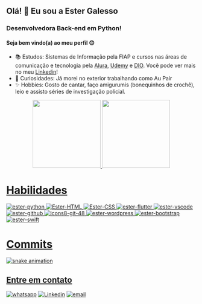 ## Olá! 👋 Eu sou a Ester Galesso
### Desenvolvedora Back-end em Python!
#### Seja bem vindo(a) ao meu perfil 😊


- 📚 Estudos: Sistemas de Informação pela FIAP e cursos nas áreas de comunicação e tecnologia pela [Alura](https://cursos.alura.com.br/user/galessoester), [Udemy](https://www.udemy.com/user/ester-gmail-2/) e [DIO](https://www.dio.me/users/galessoester). Você pode ver mais no meu [Linkedin](https://www.linkedin.com/in/estergalesso/details/certifications)!
- 👀 Curiosidades: Já morei no exterior trabalhando como Au Pair
- ✨ Hobbies: Gosto de cantar, faço amigurumis (bonequinhos de crochê), leio e assisto séries de investigação policial.

<div align="center">
  <a href="https://github.com/Galessoester">
  <img height="180em" src="https://github-readme-stats.vercel.app/api?username=Galessoester&show_icons=true&theme=dark&include_all_commits=true&count_private=true"/>
  <img height="180em" src="https://github-readme-stats.vercel.app/api/top-langs/?username=Galessoester&layout=compact&langs_count=7&theme=dark"/>
</div> 

# Habilidades
![ester-python](https://github.com/Galessoester/Bootcamp-python_backend/assets/86168157/19a87175-f14c-4d88-8036-4f65728cd8b4)
![Ester-HTML](https://github.com/Galessoester/Galessoester/assets/86168157/f52fbb80-285e-4da2-9aff-94d0da75d6a9)
![Ester-CSS](https://github.com/Galessoester/Galessoester/assets/86168157/314638da-c43b-4d08-9e37-bce2f1bb2a0b)
![ester-flutter](https://github.com/Galessoester/Galessoester/assets/86168157/830c0a87-8805-4e35-be7e-6e4e4c0dcbd8)
![ester-vscode](https://github.com/Galessoester/Galessoester/assets/86168157/6d70a6d6-6d25-4c9c-9ad5-04ce175b0c50)
![ester-github](https://github.com/Galessoester/Galessoester/assets/86168157/fefb14db-2be3-445d-92cb-af3939181d17)
![icons8-git-48](https://github.com/Galessoester/Galessoester/assets/86168157/65f1a074-a696-4979-a5fd-f010212ece20)
![ester-wordpress](https://github.com/Galessoester/Galessoester/assets/86168157/605777a3-6797-4ce5-80a8-397a32c1fceb)
![ester-bootstrap](https://github.com/Galessoester/Galessoester/assets/86168157/69009d19-e30e-4a11-a1b9-9567796a7806) 
![ester-swift](https://github.com/Galessoester/Galessoester/assets/86168157/eb6de664-248f-4e1f-815d-38a7527caef0)
  
# Commits
![snake animation](https://github.com/galessoester/galessoester/blob/output/github-contribution-grid-snake2.svg)
  
## Entre em contato
[![whatsapp](https://img.shields.io/badge/WhatsApp-25D366?style=for-the-badge&logo=whatsapp&logoColor=white)](https://api.whatsapp.com/send?phone=5511995352804)
[![Linkedin](https://img.shields.io/badge/LinkedIn-0077B5?style=for-the-badge&logo=linkedin&logoColor=white)](https://www.linkedin.com/in/galessoester/)
[![email](https://img.shields.io/badge/Gmail-D14836?style=for-the-badge&logo=gmail&logoColor=white)](mailto:galessoester@gmail.com)
